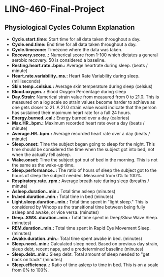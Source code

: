 # LING-460-Final-Project

## Physiological Cycles Column Explanation

- **Cycle.start.time:** Start time for all data taken throughout a day.
- **Cycle.end.time:** End time for all data taken throughout a day.
- **Cycle.timezone:** Timezone where the data was taken.
- **Recovery.score..:** Numerical score from 1-100 which dictates a general aerobic recovery. 50 is considered a baseline.
- **Resting.heart.rate..bpm.:** Average heartrate during sleep. (beats / minute)
- **Heart.rate.variability..ms.:** Heart Rate Variability during sleep. (milliseconds)
- **Skin.temp..celsius.:** Average skin temperature during sleep (celsius)
- **Blood.oxygen..:** Blood Oxygen Percentage during sleep
- **Day.Strain:** Numerical strain value from measured from 0 to 21.0. This is measured on a log scale so strain values become harder to achieve as one gets closer to 21. A 21.0 strain value would indicate that the person has sustained their maximum heart rate for a full 24 hours.
- **Energy.burned..cal.:** Energy burned over a day (calories)
- **Max.HR..bpm.:** Maximum recorded heart rate over a day (beats / minute)
- **Average.HR..bpm.:** Average recorded heart rate over a day (beats / minute)
- **Sleep.onset:** Time the subject began going to sleep for the night. This time should be considered the time when the subject got into bed, not when the actually fell asleep.
- **Wake.onset:** Time the subject got out of bed in the morning. This is not the same as the wake-up time.
- **Sleep.performance..:** The ratio of hours of sleep the subject got to the hours of sleep the subject needed. Measured from 0% to 100%.
- **Respiratory.rate..rpm.:** Average breath rate during sleep (breaths / minute)
- **Asleep.duration..min.:** Total time asleep (minutes)
- **In.bed.duration..min.:** Total time in bed (minutes)
- **Light.sleep.duration..min.:** Total time spent in "light sleep." This is considered by Whoop as the transitional time between being fully asleep and awake, or vice versa. (minutes)
- **Deep..SWS..duration..min.:** Total time spent in Deep/Slow Wave Sleep. (minutes)
- **REM.duration..min.:** Total time spent in Rapid Eye Movement Sleep. (minutes)
- **Awake.duration..min.:** Total time spent awake in bed. (minutes)
- **Sleep.need..min.:** Calculated sleep need. Based on previous day strain, sleep debt, recent naps, and a predetermined baseline (minutes)
- **Sleep.debt..min.:** Sleep debt. Total amount of sleep needed to "get back on track" (minutes)
- **Sleep.efficiency..:** Ratio of time asleep to time in bed. This is on a scale from 0% to 100%.